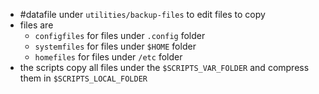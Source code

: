 - #datafile  under `utilities/backup-files` to edit files to copy
- files are 
	- `configfiles` for files under `.config` folder 
	- `systemfiles` for files under `$HOME` folder
	- `homefiles` for files under `/etc` folder
- the scripts copy all files under the `$SCRIPTS_VAR_FOLDER` and compress them in `$SCRIPTS_LOCAL_FOLDER`